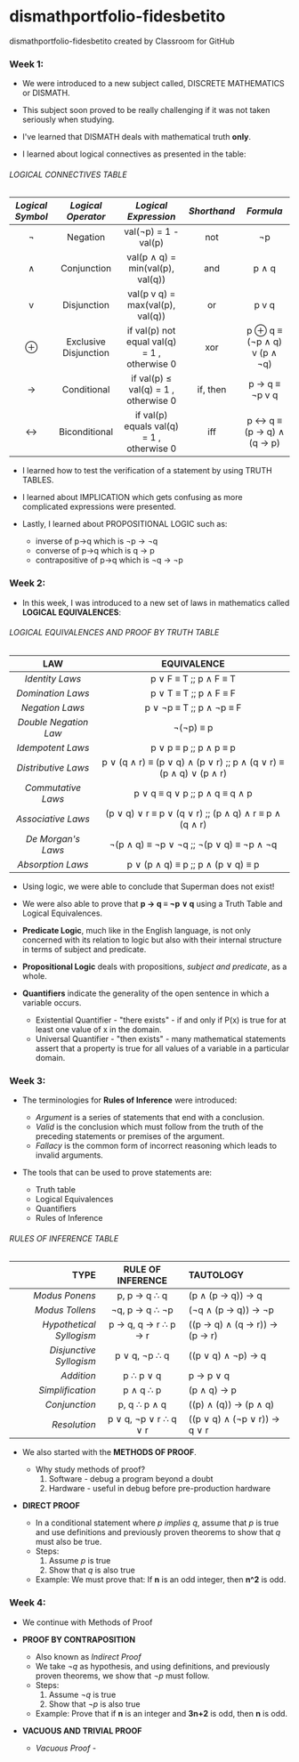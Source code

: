 # dismathportfolio-fidesbetito
dismathportfolio-fidesbetito created by Classroom for GitHub

### Week 1:

* We were introduced to a new subject called, DISCRETE MATHEMATICS or DISMATH.
* This subject soon proved to be really challenging if it was not taken seriously when studying.
* I've learned that DISMATH deals with mathematical truth **only**.

* I learned about logical connectives as presented in the table:

###### LOGICAL CONNECTIVES TABLE
| *Logical Symbol*  |  *Logical Operator* | *Logical Expression* | *Shorthand* | *Formula* | 
| :-----: |:-------:|:--------:| :-------: | :-----: |
| ¬ | Negation | val(¬p) = 1 - val(p) | not | ¬p |
| ∧ | Conjunction | val(p ∧ q) = min(val(p), val(q)) | and | p ∧ q |
| v | Disjunction | val(p v q) = max(val(p), val(q)) | or | p v q |
| ⊕ | Exclusive Disjunction | if val(p)  not equal val(q) = 1 , otherwise  0 | xor |  p ⊕ q  ≡ (¬p ∧ q) v (p ∧ ¬q) |
| → | Conditional | if val(p)  ≤ val(q) = 1 , otherwise  0 | if, then | p → q ≡  ¬p v q |
| ↔ | Biconditional | if val(p) equals val(q) = 1 , otherwise  0 | iff |  p ↔ q ≡ (p → q) ∧ (q → p) |

* I learned how to test the verification of a statement by using TRUTH TABLES.

* I learned about IMPLICATION which gets confusing as more complicated expressions were presented.

* Lastly, I learned about PROPOSITIONAL LOGIC such as:
    - inverse of p→q which is ¬p → ¬q
    - converse of p→q which is q → p
    - contrapositive of p→q which is ¬q → ¬p

### Week 2:

* In this week, I was introduced to a new set of laws in mathematics called **LOGICAL EQUIVALENCES**:

###### LOGICAL EQUIVALENCES AND PROOF BY TRUTH TABLE
|  **LAW**  |  **EQUIVALENCE**  |
| :------: | :-----------------------------: |
|  _Identity Laws_  |  p ∨ F ≡ T  ;;  p ∧ F ≡ T  |
|  _Domination Laws_  |  p ∨ T ≡ T  ;;  p ∧ F ≡ F  |
|  _Negation Laws_  |  p ∨ ¬p ≡ T  ;;  p ∧ ¬p ≡ F  |
|  _Double Negation Law_  |  ¬(¬p) ≡ p  |
|  _Idempotent Laws_  |  p ∨ p ≡ p  ;;  p ∧ p ≡ p  |
| _Distributive Laws_  |  p ∨ (q ∧ r) ≡ (p ∨ q) ∧ (p ∨ r)  ;;  p ∧ (q ∨ r) ≡ (p ∧ q) ∨ (p ∧ r)  |
|  _Commutative Laws_  |  p ∨ q ≡ q ∨ p  ;;  p ∧ q ≡ q ∧ p  |
|  _Associative Laws_  |  (p ∨ q) ∨ r ≡ p ∨ (q ∨ r)  ;;  (p ∧ q) ∧ r ≡ p ∧ (q ∧ r)  |
|  _De Morgan's Laws_  |  ¬(p ∧ q) ≡ ¬p ∨ ¬q  ;;  ¬(p ∨ q) ≡ ¬p ∧ ¬q  |
|  _Absorption Laws_  |  p ∨ (p ∧ q) ≡ p  ;;  p ∧ (p ∨ q) ≡ p  |

* Using logic, we were able to conclude that Superman does not exist!

* We were also able to prove that **p → q ≡ ¬p ∨ q** using a Truth Table and Logical Equivalences. 

* **Predicate Logic**, much like in the English language, is not only concerned with its relation to logic but also with their internal structure in terms of subject and predicate.
* **Propositional Logic** deals with propositions, _subject and predicate_, as a whole.
* **Quantifiers** indicate the generality of the open sentence in which a variable occurs.
    - Existential Quantifier - "there exists" - if and only if P(x) is true for at least one value of x in the domain.
    - Universal Quantifier - "then exists" - many mathematical statements assert that a property is true for all values of a variable in a particular domain.

### Week 3:

* The terminologies for **Rules of Inference** were introduced:
    - _Argument_ is a series of statements that end with a conclusion.
    - _Valid_ is the conclusion which must follow from the truth of the preceding statements or premises of the argument.
    - _Fallacy_ is the common form of incorrect reasoning which leads to invalid arguments. 

* The tools that can be used to prove statements are:
    - Truth table
    - Logical Equivalences
    - Quantifiers
    - Rules of Inference
 
###### RULES OF INFERENCE TABLE   
|  **TYPE**  |  **RULE OF INFERENCE**  |  **TAUTOLOGY**  |
| -------: | :--------------: | :--------- |
|  _Modus Ponens_  |  p, p → q ∴ q  |  (p ∧ (p → q)) → q  |
|  _Modus Tollens_  |  ¬q, p → q ∴ ¬p |  (¬q ∧ (p → q)) → ¬p  |
|  _Hypothetical Syllogism_  |  p → q, q → r ∴ p → r  |  ((p → q) ∧ (q → r)) → (p → r)  |
|  _Disjunctive Syllogism_  |  p ∨ q, ¬p ∴ q  |  ((p ∨ q) ∧ ¬p) → q  |
|  _Addition_  |  p ∴ p ∨ q  |  p → p ∨ q  |
|  _Simplification_  |  p ∧ q ∴ p  |  (p ∧ q) → p  |
|  _Conjunction_  |  p, q ∴ p ∧ q  |  ((p) ∧ (q)) → (p ∧ q)  |
|  _Resolution_  |  p ∨ q, ¬p ∨ r ∴ q ∨ r  |  ((p ∨ q) ∧ (¬p ∨ r)) → q ∨ r  |

* We also started with the **METHODS OF PROOF**.
    - Why study methods of proof?
        1. Software - debug a program beyond a doubt
        2. Hardware - useful in debug before pre-production hardware

* **DIRECT PROOF**
    - In a conditional statement where _p implies q_, assume that _p_ is true and use definitions and previously proven theorems to show that _q_ must also be true.
    - Steps:
        1. Assume _p_ is true
        2. Show that _q_ is also true
    - Example: We must prove that: If **n** is an odd integer, then **n^2** is odd.

### Week 4:

* We continue with Methods of Proof

* **PROOF BY CONTRAPOSITION**
    - Also known as _Indirect Proof_
    - We take _¬q_ as hypothesis, and using definitions, and previously proven theorems, we show that _¬p_ must follow.
    - Steps:
        1. Assume _¬q_ is true
        2. Show that  _¬p_ is also true
    - Example: Prove that if **n** is an integer and **3n+2** is odd, then **n** is odd.

* **VACUOUS AND TRIVIAL PROOF**
    - _Vacuous Proof_ - 
